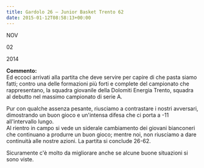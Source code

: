 ```yaml
---
title: Gardolo 26 – Junior Basket Trento 62
date: 2015-01-12T08:58:13+00:00
---
```

NOV

02

2014

**Commento:**  
Ed eccoci arrivati alla partita che deve servire per capire di che pasta siamo fatti; contro una delle formazioni più forti e complete del campionato che rappresentano, la squadra giovanile della Dolomiti Energia Trento, squadra al debutto nel massimo campionato di serie A.

Pur con qualche assenza pesante, riusciamo a contrastare i nostri avversari, dimostrando un buon gioco e un'intensa difesa che ci porta a -11 all'intervallo lungo.  
Al rientro in campo si vede un siderale cambiamento dei giovani bianconeri che continuano a produrre un buon gioco; mentre noi, non riusciamo a dare continuità alle nostre azioni. La partita si conclude 26-62.

Sicuramente c'è molto da migliorare anche se alcune buone situazioni si sono viste.
